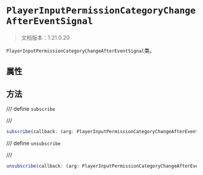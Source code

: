 # `PlayerInputPermissionCategoryChangeAfterEventSignal`

> 文档版本：1.21.0.20

`PlayerInputPermissionCategoryChangeAfterEventSignal`类。

## 属性

## 方法

/// define
`subscribe`


///

```js
subscribe(callback: (arg: PlayerInputPermissionCategoryChangeAfterEvent) => void): (arg: PlayerInputPermissionCategoryChangeAfterEvent) => void
```


/// define
`unsubscribe`


///

```js
unsubscribe(callback: (arg: PlayerInputPermissionCategoryChangeAfterEvent) => void): void
```

